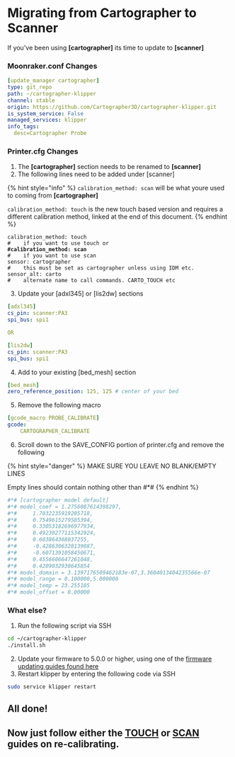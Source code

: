 # Migrating from Cartographer to Scanner

If you've been using **\[cartographer]** its time to update to **\[scanner]**

### Moonraker.conf Changes

```yaml
[update_manager cartographer]
type: git_repo
path: ~/cartographer-klipper
channel: stable
origin: https://github.com/Cartographer3D/cartographer-klipper.git
is_system_service: False
managed_services: klipper
info_tags:
  desc=Cartographer Probe
```

### Printer.cfg Changes

1. The **\[cartographer]** section needs to be renamed to **\[scanner]**
2. The following lines need to be added under \[scanner]

{% hint style="info" %}
`calibration_method: scan` will be what youre used to coming from **\[cartographer]**

`calibration_method: touch` is the new touch based version and requires a different calibration method, linked at the end of this document.
{% endhint %}

<pre class="language-yaml"><code class="lang-yaml">calibration_method: touch
#    if you want to use touch or 
<strong>#calibration_method: scan
</strong>#    if you want to use scan
sensor: cartographer
#    this must be set as cartographer unless using IDM etc.
sensor_alt: carto
#    alternate name to call commands. CARTO_TOUCH etc  
</code></pre>

3. Update your \[adxl345] or \[lis2dw] sections

```yaml
[adxl345]
cs_pin: scanner:PA3
spi_bus: spi1

OR

[lis2dw]
cs_pin: scanner:PA3
spi_bus: spi1
```

4. Add to your existing \[bed\_mesh] section

```yaml
[bed_mesh]
zero_reference_position: 125, 125 # center of your bed
```

5. Remove the following macro

```yaml
[gcode_macro PROBE_CALIBRATE]
gcode:
    CARTOGRAPHER_CALIBRATE
```

6. Scroll down to the SAVE\_CONFIG portion of printer.cfg and remove the following

{% hint style="danger" %}
MAKE SURE YOU LEAVE NO BLANK/EMPTY LINES

Empty lines should contain nothing other than #\*#
{% endhint %}

```yaml
#*# [cartographer model default]
#*# model_coef = 1.2756087614398297,
#*# 	1.7032235919205718,
#*# 	0.7549615279585394,
#*# 	0.33053182696977934,
#*# 	0.49230277115342924,
#*# 	0.603864368037255,
#*# 	-0.4286306328139887,
#*# 	-0.6071391058450671,
#*# 	0.4556606647261048,
#*# 	0.4209032930645854
#*# model_domain = 3.1397176509462183e-07,3.3604013404235566e-07
#*# model_range = 0.100000,5.000000
#*# model_temp = 23.255185
#*# model_offset = 0.00000
```



### What else?

1. Run the following script via SSH

```bash
cd ~/cartographer-klipper
./install.sh
```

2. Update your firmware to 5.0.0 or higher, using one of the [firmware updating guides found here](../../firmware/firmware-updating/)
3. Restart klipper by entering the following code via SSH

```bash
sudo service klipper restart
```

## All done!

## Now just follow either the [TOUCH](touch-based-calibration.md) or [SCAN ](scan-based-calibration.md)guides on re-calibrating.

